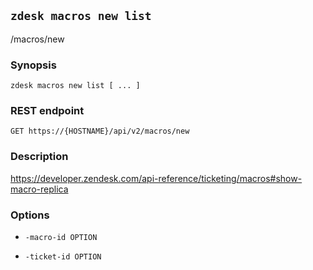 ## `zdesk macros new list`

/macros/new

### Synopsis

    zdesk macros new list [ ... ]

### REST endpoint

    GET https://{HOSTNAME}/api/v2/macros/new

### Description

https://developer.zendesk.com/api-reference/ticketing/macros#show-macro-replica

### Options

* `-macro-id OPTION`

* `-ticket-id OPTION`

